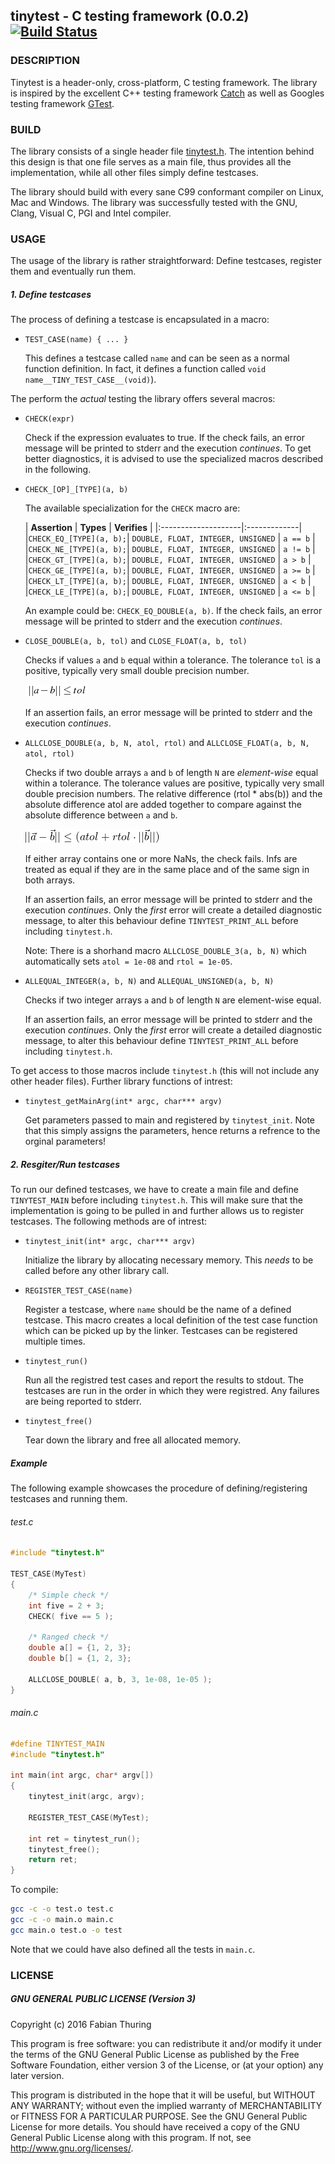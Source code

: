 ## tinytest - C testing framework (0.0.2) [![Build Status](https://travis-ci.org/thfabian/tinytest.svg?branch=master)](https://travis-ci.org/thfabian/tinytest)

### DESCRIPTION

Tinytest is a header-only, cross-platform, C testing framework. The library is inspired by the excellent C++ testing framework [Catch](https://github.com/philsquared/Catch) as well as Googles testing framework [GTest](https://github.com/google/googletest). 

### BUILD

The library consists of a single header file [tinytest.h](https://github.com/thfabian/tinytest/blob/master/tinytest.h). The intention behind this design is that one file serves as a main file, thus provides all the implementation, while all other files simply define testcases. 

The library should build with every sane C99 conformant compiler on Linux, Mac and Windows. The library was successfully tested with the GNU, Clang, Visual C, PGI and Intel compiler.

### USAGE

The usage of the library is rather straightforward: Define testcases, register them and eventually run them.

##### 1. Define testcases

The process of defining a testcase is encapsulated in a macro:

* `TEST_CASE(name) { ... }` 

	This defines a testcase called `name` and can be seen as a normal function definition. In fact, it defines a function called `void name__TINY_TEST_CASE__(void)`).

The perform the _actual_ testing the library offers several macros:

* `CHECK(expr)` 

	Check if the expression evaluates to true. If the check fails, an error message will be printed to stderr and the execution _continues_. To get better diagnostics, it is advised to use the specialized macros described in the following.

* `CHECK_[OP]_[TYPE](a, b)`

	The available specialization for the `CHECK` macro are:

	| **Assertion** | **Types** | **Verifies** |
|:--------------------|:-------------|
|`CHECK_EQ_[TYPE](a, b);`| `DOUBLE, FLOAT, INTEGER, UNSIGNED` | `a == b` |
|`CHECK_NE_[TYPE](a, b);`| `DOUBLE, FLOAT, INTEGER, UNSIGNED` | `a != b` |
|`CHECK_GT_[TYPE](a, b);`| `DOUBLE, FLOAT, INTEGER, UNSIGNED` | `a > b` |
|`CHECK_GE_[TYPE](a, b);`| `DOUBLE, FLOAT, INTEGER, UNSIGNED` | `a >= b` |
|`CHECK_LT_[TYPE](a, b);`| `DOUBLE, FLOAT, INTEGER, UNSIGNED` | `a < b` |
|`CHECK_LE_[TYPE](a, b);`| `DOUBLE, FLOAT, INTEGER, UNSIGNED` | `a <= b` |

	An example could be: `CHECK_EQ_DOUBLE(a, b)`. If the check fails, an error message will be printed to stderr and the execution _continues_.
	
* `CLOSE_DOUBLE(a, b, tol)` and `CLOSE_FLOAT(a, b, tol)` 

	Checks if values `a` and `b` equal within a tolerance. The tolerance `tol` is a positive, typically very small double precision number.
	
	<img src="https://raw.githubusercontent.com/thfabian/tinytest/master/doc/close.png" alt="Close"/>
	
	If an assertion fails, an error message will be printed to stderr and the execution _continues_.
	
* `ALLCLOSE_DOUBLE(a, b, N, atol, rtol)` and `ALLCLOSE_FLOAT(a, b, N, atol, rtol)` 


	Checks if two double arrays `a` and `b` of length `N` are _element-wise_ equal within a tolerance. The tolerance values are positive, typically very small double precision numbers. The relative difference (rtol * abs(b)) and the absolute difference atol are added together to compare against the absolute difference between `a` and `b`.

	<img src="https://raw.githubusercontent.com/thfabian/tinytest/master/doc/all_close.png" alt="Allcose"/>
  
	If either array contains one or more NaNs, the check fails. Infs are treated as equal if they are in the same place and of the same sign in both arrays.
  
	If an assertion fails, an error message will be printed to stderr and the execution _continues_. Only the _first_ error will create a detailed diagnostic message, to alter this behaviour define `TINYTEST_PRINT_ALL` before including `tinytest.h`.

	Note: There is a shorhand macro `ALLCLOSE_DOUBLE_3(a, b, N)` which automatically sets `atol = 1e-08` and `rtol = 1e-05`.  

* `ALLEQUAL_INTEGER(a, b, N)` and `ALLEQUAL_UNSIGNED(a, b, N)` 

	Checks if two integer arrays `a` and `b` of length `N` are element-wise equal.

	If an assertion fails, an error message will be printed to stderr and the execution _continues_. Only the _first_ error will create a detailed diagnostic message, to alter this behaviour define `TINYTEST_PRINT_ALL` before including `tinytest.h`. 


To get access to those macros include `tinytest.h` (this will not include any other header files).  Further library functions of intrest:

* `tinytest_getMainArg(int* argc, char*** argv)` 

	 Get parameters passed to main and registered by `tinytest_init`. Note that this simply assigns the parameters, hence returns a refrence to the orginal parameters!

##### 2. Resgiter/Run testcases

To run our defined testcases, we have to create a main file and define `TINYTEST_MAIN` before including `tinytest.h`. This will make sure that the implementation is going to be pulled in and further allows us to register testcases. The following methods are of intrest:

* `tinytest_init(int* argc, char*** argv)` 

	Initialize the library by allocating necessary memory. This _needs_ to be called before any other library call.

* `REGISTER_TEST_CASE(name)` 

	Register a testcase, where `name` should be the name of a defined 
testcase. This macro creates a local definition of the test case function which can be picked up by the linker. Testcases can be registered multiple times. 

* `tinytest_run()` 

	Run all the registred test cases and report the results to stdout. The testcases are run in the order in which they were registred. Any failures are being reported to stderr.

* `tinytest_free()` 

	Tear down the library and free all allocated memory.

##### Example

The following example showcases the procedure of defining/registering testcases and running them.

###### test.c

```c++
#include "tinytest.h"

TEST_CASE(MyTest)
{
    /* Simple check */
    int five = 2 + 3;
    CHECK( five == 5 );

    /* Ranged check */
    double a[] = {1, 2, 3}; 
    double b[] = {1, 2, 3};

    ALLCLOSE_DOUBLE( a, b, 3, 1e-08, 1e-05 );
}

```

###### main.c

```c++
#define TINYTEST_MAIN
#include "tinytest.h"

int main(int argc, char* argv[])
{
    tinytest_init(argc, argv);
   
    REGISTER_TEST_CASE(MyTest);
    
    int ret = tinytest_run();
    tinytest_free();
    return ret;
}
```

To compile:

```sh
gcc -c -o test.o test.c 
gcc -c -o main.o main.c
gcc main.o test.o -o test 
```

Note that we could have also defined all the tests in `main.c`.

### LICENSE

#####  GNU GENERAL PUBLIC LICENSE (Version 3)
Copyright (c) 2016 Fabian Thuring

 This program is free software: you can redistribute it and/or modify
 it under the terms of the GNU General Public License as published by
 the Free Software Foundation, either version 3 of the License, or
 (at your option) any later version.

 This program is distributed in the hope that it will be useful,
 but WITHOUT ANY WARRANTY; without even the implied warranty of
 MERCHANTABILITY or FITNESS FOR A PARTICULAR PURPOSE.  See the
 GNU General Public License for more details.
 You should have received a copy of the GNU General Public License
 along with this program.  If not, see <http://www.gnu.org/licenses/>.
